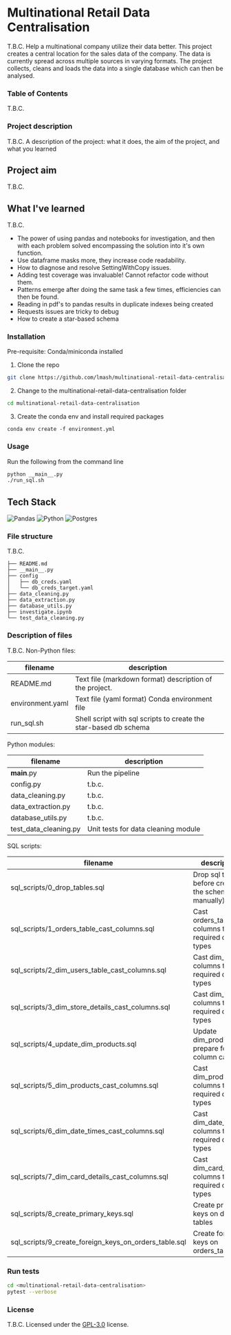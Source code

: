 # Multinational Retail Data Centralisation
T.B.C.
Help a multinational company utilize their data better. This project creates a central location for the sales data of the company. 
The data is currently spread across multiple sources in varying formats. The project collects, 
cleans and loads the data into a single database which can then be analysed.

### Table of Contents
T.B.C.

### Project description
T.B.C.
A description of the project: what it does, the aim of the project, and what you learned

## Project aim
T.B.C.

## What I've learned
T.B.C.
  - The power of using pandas and notebooks for investigation, and then with each problem solved encompassing the solution into it's own function.
  - Use dataframe masks more, they increase code readability.
  - How to diagnose and resolve SettingWithCopy issues.
  - Adding test coverage was invaluable! Cannot refactor code without them.
  - Patterns emerge after doing the same task a few times, efficiencies can then be found.
  - Reading in pdf's to pandas results in duplicate indexes being created
  - Requests issues are tricky to debug
  - How to create a star-based schema

### Installation
Pre-requisite: Conda/miniconda installed

1. Clone the repo

```sh
git clone https://github.com/lmash/multinational-retail-data-centralisation.git
```

2. Change to the multinational-retail-data-centralisation folder

```sh
cd multinational-retail-data-centralisation
```

3. Create the conda env and install required packages

```shell
conda env create -f environment.yml
```

### Usage

Run the following from the command line

```sh
python __main__.py
./run_sql.sh
```

## Tech Stack
![Pandas](https://img.shields.io/badge/pandas-%23150458.svg?style=for-the-badge&logo=pandas&logoColor=white)
![Python](https://img.shields.io/badge/python-3670A0?style=for-the-badge&logo=python&logoColor=ffdd54)
![Postgres](https://img.shields.io/badge/postgres-%23316192.svg?style=for-the-badge&logo=postgresql&logoColor=white)

### File structure
T.B.C.
```
├── README.md
├── __main__.py
├── config
│   ├── db_creds.yaml
│   └── db_creds_target.yaml
├── data_cleaning.py
├── data_extraction.py
├── database_utils.py
├── investigate.ipynb
└── test_data_cleaning.py
```

### Description of files
T.B.C.
Non-Python files:

| filename         | description                                                      |
|------------------|------------------------------------------------------------------|
| README.md        | Text file (markdown format) description of the project.          |
| environment.yaml | Text file (yaml format) Conda environment file                   |
| run_sql.sh       | Shell script with sql scripts to create the star-based db schema |

Python modules:

| filename              | description                         |
|-----------------------|-------------------------------------|
| __main__.py           | Run the pipeline                    |
| config.py             | t.b.c.                              |
| data_cleaning.py      | t.b.c.                              |
| data_extraction.py    | t.b.c.                              |
| database_utils.py     | t.b.c.                              |
| test_data_cleaning.py | Unit tests for data cleaning module |

SQL scripts:

| filename                                              | description                                               |
|-------------------------------------------------------|-----------------------------------------------------------|
| sql_scripts/0_drop_tables.sql                         | Drop sql tables before creating the schema (run manually) |
| sql_scripts/1_orders_table_cast_columns.sql           | Cast orders_table columns to required data types          |
| sql_scripts/2_dim_users_table_cast_columns.sql        | Cast dim_users columns to required data types             |
| sql_scripts/3_dim_store_details_cast_columns.sql      | Cast dim_store columns to required data types             |
| sql_scripts/4_update_dim_products.sql                 | Update dim_products to prepare for column casting         |
| sql_scripts/5_dim_products_cast_columns.sql           | Cast dim_products columns to required data types          |
| sql_scripts/6_dim_date_times_cast_columns.sql         | Cast dim_date_tmes columns to required data types         |
| sql_scripts/7_dim_card_details_cast_columns.sql       | Cast dim_card_details columns to required data types      |
| sql_scripts/8_create_primary_keys.sql                 | Create primary keys on dim_* tables                       |
| sql_scripts/9_create_foreign_keys_on_orders_table.sql | Create foreign keys on orders_table                       |

### Run tests

```sh
cd <multinational-retail-data-centralisation>
pytest --verbose
```

### License
T.B.C.
Licensed under the [GPL-3.0](https://github.com/lmash/hangman/blob/main/LICENSE) license.
